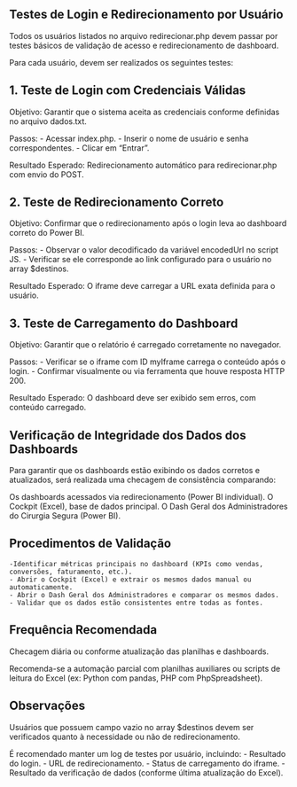 ## Testes de Login e Redirecionamento por Usuário
 Todos os usuários listados no arquivo redirecionar.php devem passar por testes básicos de validação de acesso e redirecionamento de dashboard.
 
 Para cada usuário, devem ser realizados os seguintes testes:

## 1. Teste de Login com Credenciais Válidas
 Objetivo: Garantir que o sistema aceita as credenciais conforme definidas no arquivo dados.txt.
 
 Passos:
    - Acessar index.php.
    - Inserir o nome de usuário e senha correspondentes.
    - Clicar em “Entrar”.
 
 Resultado Esperado:
    Redirecionamento automático para redirecionar.php com envio do POST.

## 2. Teste de Redirecionamento Correto
 Objetivo: Confirmar que o redirecionamento após o login leva ao dashboard correto do Power BI.
 
 Passos:
    - Observar o valor decodificado da variável encodedUrl no script JS.
    - Verificar se ele corresponde ao link configurado para o usuário no array $destinos.
 
 Resultado Esperado:
    O iframe deve carregar a URL exata definida para o usuário.

## 3. Teste de Carregamento do Dashboard
 Objetivo: Garantir que o relatório é carregado corretamente no navegador.
 
 Passos:
    - Verificar se o iframe com ID myIframe carrega o conteúdo após o login.
    - Confirmar visualmente ou via ferramenta que houve resposta HTTP 200.
 
 Resultado Esperado:
    O dashboard deve ser exibido sem erros, com conteúdo carregado.

## Verificação de Integridade dos Dados dos Dashboards
 Para garantir que os dashboards estão exibindo os dados corretos e atualizados, será realizada uma checagem de consistência comparando:
 
 Os dashboards acessados via redirecionamento (Power BI individual).
 O Cockpit (Excel), base de dados principal.
 O Dash Geral dos Administradores do Cirurgia Segura (Power BI).

## Procedimentos de Validação

    -Identificar métricas principais no dashboard (KPIs como vendas, conversões, faturamento, etc.).
    - Abrir o Cockpit (Excel) e extrair os mesmos dados manual ou automaticamente.
    - Abrir o Dash Geral dos Administradores e comparar os mesmos dados.
    - Validar que os dados estão consistentes entre todas as fontes.

## Frequência Recomendada
 Checagem diária ou conforme atualização das planilhas e dashboards.
 
 Recomenda-se a automação parcial com planilhas auxiliares ou scripts de leitura do Excel (ex: Python com pandas, PHP com PhpSpreadsheet).

## Observações
 Usuários que possuem campo vazio no array $destinos devem ser verificados quanto à necessidade ou não de redirecionamento.
 
 É recomendado manter um log de testes por usuário, incluindo:
    - Resultado do login.
    - URL de redirecionamento.
    - Status de carregamento do iframe.
    - Resultado da verificação de dados (conforme última atualização do Excel).
